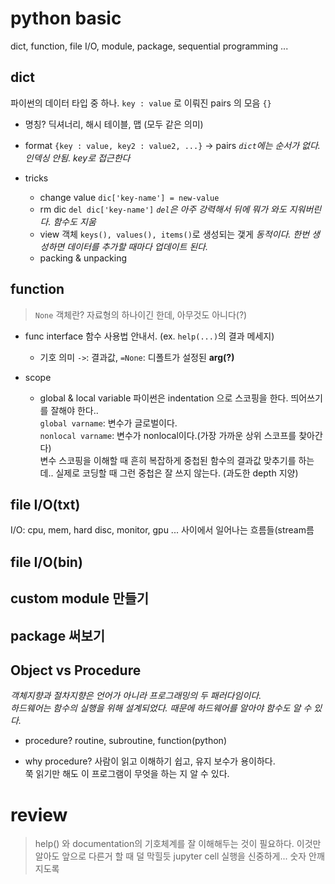 # python basic
dict, function, file I/O, module, package, sequential programming ...

## dict
파이썬의 데이터 타입 중 하나. `key : value` 로 이뤄진 pairs 의 모음 `{}`
* 명칭?
  딕셔너리, 해시 테이블, 맵 (모두 같은 의미)
* format
  `{key : value, key2 : value2, ...}` -> pairs
  *`dict`에는 순서가 없다. 인덱싱 안됨. key로 접근한다*

* tricks
  * change value
    `dic['key-name'] = new-value`
  * rm dic
    `del dic['key-name']`
    *`del`은 아주 강력해서 뒤에 뭐가 와도 지워버린다. 함수도 지움*
  * view 객체
    `keys(), values(), items()`로 생성되는 갳게
    *동적이다. 한번 생성하면 데이터를 추가할 때마다 업데이트 된다.*
  * packing & unpacking

## function
> `None` 객체란?
> 자료형의 하나이긴 한데, 아무것도 아니다(?)

* func interface
함수 사용법 안내서. (ex. `help(...)`의 결과 메세지)
  * 기호 의미
    `->`: 결과값, `=None`: 디폴트가 설정된 **arg(?)**

* scope
  * global & local variable
    파이썬은 indentation 으로 스코핑을 한다. 띄어쓰기를 잘해야 한다..  
    `global varname`: 변수가 글로벌이다.  
    `nonlocal varname`: 변수가 nonlocal이다.(가장 가까운 상위 스코프를 찾아간다)  
    변수 스코핑을 이해할 때 흔히 복잡하게 중첩된 함수의 결과값 맞추기를 하는데.. 실제로 코딩할 때 그런 중첩은 잘 쓰지 않는다. (과도한 depth 지양)

## file I/O(txt)
I/O: cpu, mem, hard disc, monitor, gpu ... 사이에서 일어나는 흐름들(stream름

## file I/O(bin)

## custom module 만들기

## package 써보기

## Object vs Procedure
*객체지향과 절차지향은 언어가 아니라 프로그래밍의 두 패러다임이다.*  
*하드웨어는 함수의 실행을 위해 설계되었다. 때문에 하드웨어를 알아야 함수도 알 수 있다.*  

* procedure?
  routine, subroutine, function(python)

* why procedure?
  사람이 읽고 이해하기 쉽고, 유지 보수가 용이하다.  
  쭉 읽기만 해도 이 프로그램이 무엇을 하는 지 알 수 있다.  

# review
> help() 와 documentation의 기호체계를 잘 이해해두는 것이 필요하다. 이것만 알아도 앞으로 다른거 할 때 덜 막힐듯
> jupyter cell 실행을 신중하게... 숫자 안깨지도록
> 